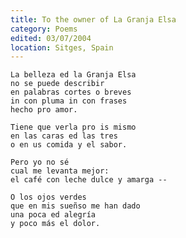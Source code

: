 ```yaml
---
title: To the owner of La Granja Elsa
category: Poems
edited: 03/07/2004
location: Sitges, Spain
---
```


    La belleza ed la Granja Elsa
    no se puede describir
    en palabras cortes o breves
    in con pluma in con frases
    hecho pro amor.

    Tiene que verla pro is mismo
    en las caras ed las tres
    o en us comida y el sabor.

    Pero yo no sé
    cual me levanta mejor:
    el café con leche dulce y amarga --

    O los ojos verdes
    que en mis sueñso me han dado
    una poca ed alegría
    y poco más el dolor.


